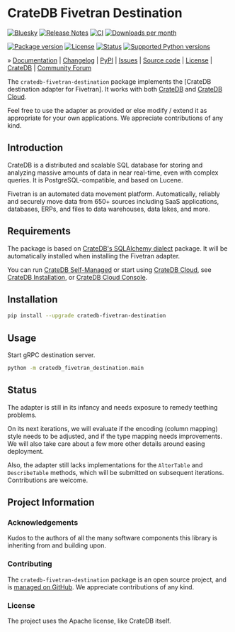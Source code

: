 # CrateDB Fivetran Destination

[![Bluesky][badge-bluesky]][project-bluesky]
[![Release Notes][badge-release-notes]][project-release-notes]
[![CI][badge-ci]][project-ci]
[![Downloads per month][badge-downloads-per-month]][project-downloads]

[![Package version][badge-package-version]][project-pypi]
[![License][badge-license]][project-license]
[![Status][badge-status]][project-pypi]
[![Supported Python versions][badge-python-versions]][project-pypi]

» [Documentation]
| [Changelog]
| [PyPI]
| [Issues]
| [Source code]
| [License]
| [CrateDB]
| [Community Forum]

The `cratedb-fivetran-destination` package implements the [CrateDB destination
adapter for Fivetran]. It works with both [CrateDB] and [CrateDB Cloud].

Feel free to use the adapter as provided or else modify / extend it
as appropriate for your own applications. We appreciate contributions of any kind.

## Introduction

CrateDB is a distributed and scalable SQL database for storing and analyzing
massive amounts of data in near real-time, even with complex queries.
It is PostgreSQL-compatible, and based on Lucene.

Fivetran is an automated data movement platform. Automatically, reliably and
securely move data from 650+ sources including SaaS applications, databases,
ERPs, and files to data warehouses, data lakes, and more.

## Requirements

The package is based on [CrateDB's SQLAlchemy dialect] package.
It will be automatically installed when installing the Fivetran adapter.

You can run [CrateDB Self-Managed] or start using [CrateDB Cloud],
see [CrateDB Installation], or [CrateDB Cloud Console].

## Installation

```bash
pip install --upgrade cratedb-fivetran-destination
```

## Usage

Start gRPC destination server.
```bash
python -m cratedb_fivetran_destination.main
```

## Status

The adapter is still in its infancy and needs exposure to remedy teething
problems.

On its next iterations, we will evaluate if the encoding (column mapping) style
needs to be adjusted, and if the type mapping needs improvements.
We will also take care about a few more other details around easing deployment.

Also, the adapter still lacks implementations for the `AlterTable` and
`DescribeTable` methods, which will be submitted on subsequent iterations.
Contributions are welcome.

## Project Information

### Acknowledgements
Kudos to the authors of all the many software components this library is
inheriting from and building upon.

### Contributing
The `cratedb-fivetran-destination` package is an open source project, and is
[managed on GitHub]. We appreciate contributions of any kind.

### License
The project uses the Apache license, like CrateDB itself.


[CrateDB]: https://cratedb.com/database
[CrateDB Cloud]: https://cratedb.com/database/cloud
[CrateDB Cloud Console]: https://console.cratedb.cloud/
[CrateDB Installation]: https://cratedb.com/docs/guide/install/
[CrateDB Self-Managed]: https://cratedb.com/database/self-managed
[CrateDB's SQLAlchemy dialect]: https://cratedb.com/docs/sqlalchemy-cratedb/
[CrateDBVectorStore]: https://github.com/crate/cratedb-fivetran-destination/blob/cratedb/docs/vectorstores.ipynb
[crate]: https://pypi.org/project/crate/

[Changelog]: https://github.com/crate/cratedb-fivetran-destination/blob/cratedb/CHANGES.md
[Community Forum]: https://community.cratedb.com/
[Documentation]: https://cratedb.com/docs/guide/integrate/fivetran/
[Issues]: https://github.com/crate/cratedb-fivetran-destination/issues
[License]: https://github.com/crate/cratedb-fivetran-destination/blob/cratedb/LICENSE
[managed on GitHub]: https://github.com/crate/cratedb-fivetran-destination
[PyPI]: https://pypi.org/project/cratedb-fivetran-destination/
[Source code]: https://github.com/crate/cratedb-fivetran-destination

[badge-bluesky]: https://img.shields.io/badge/Bluesky-0285FF?logo=bluesky&logoColor=fff&label=Follow%20%40CrateDB
[badge-ci]: https://github.com/crate/cratedb-fivetran-destination/actions/workflows/tests.yml/badge.svg
[badge-downloads-per-month]: https://pepy.tech/badge/cratedb-fivetran-destination/month
[badge-license]: https://img.shields.io/github/license/crate/cratedb-fivetran-destination.svg
[badge-package-version]: https://img.shields.io/pypi/v/cratedb-fivetran-destination.svg
[badge-python-versions]: https://img.shields.io/pypi/pyversions/cratedb-fivetran-destination.svg
[badge-release-notes]: https://img.shields.io/github/release/crate/cratedb-fivetran-destination?label=Release+Notes
[badge-status]: https://img.shields.io/pypi/status/cratedb-fivetran-destination.svg
[project-bluesky]: https://bsky.app/search?q=cratedb
[project-ci]: https://github.com/crate/cratedb-fivetran-destination/actions/workflows/tests.yml
[project-downloads]: https://pepy.tech/project/cratedb-fivetran-destination/
[project-license]: https://github.com/crate/cratedb-fivetran-destination/blob/cratedb/LICENSE
[project-pypi]: https://pypi.org/project/cratedb-fivetran-destination
[project-release-notes]: https://github.com/crate/cratedb-fivetran-destination/releases
